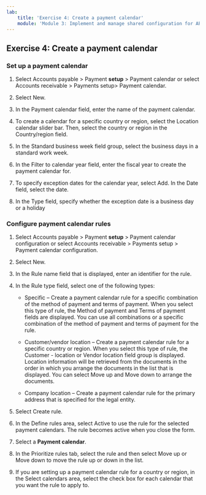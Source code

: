 ```yaml
---
lab:
    title: 'Exercise 4: Create a payment calendar'
    module: 'Module 3: Implement and manage shared configuration for AP and AR'
---
```



## Exercise 4: Create a payment calendar

### Set up a payment calendar

1. Select Accounts payable > Payment **setup** > Payment calendar or select Accounts receivable > Payments setup> Payment calendar.

2. Select New.

3. In the Payment calendar field, enter the name of the payment calendar.

4. To create a calendar for a specific country or region, select the Location calendar slider bar. Then, select the country or region in the Country/region field.

5. In the Standard business week field group, select the business days in a standard work week.

6. In the Filter to calendar year field, enter the fiscal year to create the payment calendar for.

7. To specify exception dates for the calendar year, select Add. In the Date field, select the date.

8. In the Type field, specify whether the exception date is a business day or a holiday

### Configure payment calendar rules

1. Select Accounts payable > Payment **setup** > Payment calendar configuration or select Accounts receivable > Payments setup > Payment calendar configuration. 

2. Select New.

3. In the Rule name field that is displayed, enter an identifier for the rule.

4. In the Rule type field, select one of the following types:

	- Specific – Create a payment calendar rule for a specific combination of the method of payment and terms of payment. When you select this type of rule, the Method of payment and Terms of payment fields are displayed. You can use all combinations or a specific combination of the method of payment and terms of payment for the rule.

	- Customer/vendor location – Create a payment calendar rule for a specific country or region. When you select this type of rule, the Customer - location or Vendor location field group is displayed. Location information will be retrieved from the documents in the order in which you arrange the documents in the list that is displayed. You can select Move up and Move down to arrange the documents.

	- Company location – Create a payment calendar rule for the primary address that is specified for the legal entity.

5. Select Create rule.

6. In the Define rules area, select Active to use the rule for the selected payment calendars. The rule becomes active when you close the form.

7. Select a **Payment calendar**.

8. In the Prioritize rules tab, select the rule and then select Move up or Move down to move the rule up or down in the list.

9. If you are setting up a payment calendar rule for a country or region, in the Select calendars area, select the check box for each calendar that you want the rule to apply to.